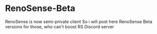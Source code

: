 # RenoSense-Beta
RenoSense is now semi-private client
So i will post here RenoSense Beta versions
for those, who can't boost RS Discord server
